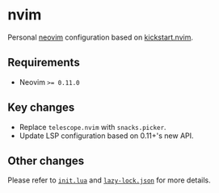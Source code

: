 # nvim

Personal [neovim](https://neovim.io/) configuration based on [kickstart.nvim](https://github.com/nvim-lua/kickstart.nvim).

## Requirements

- Neovim `>= 0.11.0`

## Key changes

- Replace `telescope.nvim` with `snacks.picker`.
- Update LSP configuration based on 0.11+'s new API.

## Other changes

Please refer to [`init.lua`](init.lua) and [`lazy-lock.json`](lazy-lock.json) for more details.
